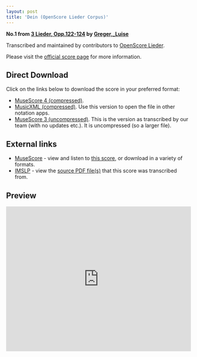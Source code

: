 ```yaml
---
layout: post
title: 'Dein (OpenScore Lieder Corpus)'
---
```


__No.1 from [3 Lieder, Opp.122-124](https://fourscoreandmore.org/openscore/lieder/Greger,_Luise/3_Lieder,_Opp.122-124/) by [Greger,_Luise](https://fourscoreandmore.org/openscore/lieder/Greger,_Luise)__

Transcribed and maintained by contributors to [OpenScore Lieder].

Please visit the [official score page] for more information.

[official score page]: https://musescore.com/openscore-lieder-corpus/scores/6173951
[OpenScore Lieder]: https://musescore.com/openscore-lieder-corpus

## Direct Download

Click on the links below to download the score in your preferred format:
- [MuseScore 4 (compressed)](https://github.com/openscore/lieder/blob/main/scores/Greger,_Luise/3_Lieder,_Opp.122-124/1_Dein/lc6173951.mscz?raw=true).
- [MusicXML (compressed)](https://github.com/openscore/lieder/blob/main/scores/Greger,_Luise/3_Lieder,_Opp.122-124/1_Dein/lc6173951.mxl?raw=true). Use this version to open the file in other notation apps.
- [MuseScore 3 (uncompressed)](https://github.com/openscore/lieder/blob/main/scores/Greger,_Luise/3_Lieder,_Opp.122-124/1_Dein/lc6173951.mscx?raw=true). This is the version as transcribed by our team (with no updates etc.). It is uncompressed (so a larger file).

## External links

- [MuseScore] - view and listen to [this score][MuseScore], or download in a variety of formats.
- [IMSLP] - view the [source PDF file(s)][IMSLP] that this score was transcribed from.

[MuseScore]: https://musescore.com/score/6173951
[IMSLP]: https://imslp.org/wiki/Special:ReverseLookup/625109

## Preview

<iframe width="100%" height="394" src="https://musescore.com/openscore-lieder-corpus/scores/6173951/embed" frameborder="0" allowfullscreen allow="autoplay; fullscreen"></iframe>
